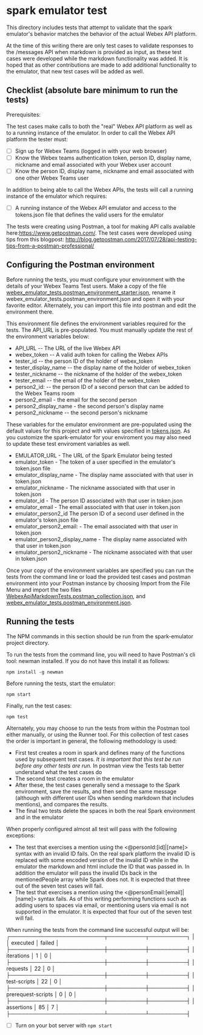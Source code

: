 # spark emulator test
This directory includes tests that attempt to validate that the spark emulator's behavior matches the behavior of the actual Webex API platform.

At the time of this writing there are only test cases to validate responses to the /messages API when markdown is provided as input, as these test cases were developed while the markdown functionality was added.  It is hoped that as other contributions are made to add additional functionality to the emulator, that new test cases will be added as well.

## Checklist (absolute bare minimum to run the tests)

Prerequisites:

The test cases make calls to both the "real" Webex API platform as well as to a running instance of the emulator.   In order to call the Webex API platform the tester must:

- [ ] Sign up for Webex Teams (logged in with your web browser)
- [ ] Know the Webex teams authentication token, person ID, display name, nickname and email associated with your Webex user account
- [ ] Know the person ID, display name, nickname and email associated with one other Webex Teams user

In addition to being able to call the Webex APIs, the tests will call a running instance of the emulator which requires:

- [ ] A running instance of the Webex API emulator and access to the tokens.json file that defines the valid users for the emulator

The tests were creating using Postman, a tool for making API calls available here:https://www.getpostman.com/.   The test cases were developed using tips from this blogpost: http://blog.getpostman.com/2017/07/28/api-testing-tips-from-a-postman-professional/

## Configuring the Postman environment

Before running the tests, you must configure your environment with the details of your Webex Teams Test users.  Make a copy of the file [webex_emulator_tests.postman_environment_starter.json](./webex_emulator_tests.postman_environment_starter.json), rename it webex_emulator_tests.postman_environment.json and open it with your favorite editor.  Alternately, you can import this file into postman and edit the environment there.  

This environment file defines the environment variables required for the tests.   The API_URL is pre-populated.  You must manually update the rest of the environment variables below:
* API_URL -- The URL of the live Webex API
* webex_token -- A valid auth token for calling the Webex APIs
* tester_id -- the person ID of the holder of webex_token
* tester_display_name -- the display name of the holder of webex_token
* tester_nickname -- the nickname of the holder of the webex_token
* tester_email -- the email of the holder of the webex_token
* person2_id: -- the person ID of a second person that can be added to the Webex Teams room
* person2_email - the email for the second person
* person2_display_name - the second person's display name
* person2_nickname -- the second person's nickname

These variables for the emulator environment are pre-populated using the default values for this project and with values specified in [tokens.json](./tokens.json).   As you customize the spark-emulator for your enviroment you may also need to update these test enviroment variables as well.

* EMULATOR_URL - The URL of the Spark Emulator being tested
* emulator_token - The token of a user specified in the emulator's token.json file
* emulator_display_name - The display name associated with that user in token.json
* emulator_nickname - The nickname associated with that user in token.json
* emulator_id - The person ID associated with that user in token.json
* emulator_email - The email associated with that user in token.json
* emulator_person2_id The person ID of a second user defined in the emulator's token.json file
* emulator_person2_email: - The email associated with that user in token.json
* emulator_person2_display_name - The display name associated with that user in token.json
* emulator_person2_nickname - The nickname associated with that user in token.json

Once your copy of the environment variables are specified you can run the tests from the command line or load the provided test cases and postman environment into your Postman instance by choosing Import from the File Menu and import the two files [WebexApiMarkdownTests.postman_collection.json](./WebexApiMarkdownTests.postman_collection.json), and [webex_emulator_tests.postman_environment.json](./webex_emulator_tests.postman_environment.json).  

## Running the tests
The NPM commands in this section should be run from the spark-emulator project directory.

To run the tests from the command line, you will need to have Postman's cli tool: newman installed.   If you do not have this install it as follows:

    npm install -g newman

Before running the tests, start the emulator:

    npm start

Finally, run the test cases:

    npm test

Alternately, you may choose to run the tests from within the Postman tool either manually, or using the Runner tool.    For this collection of test cases the order is important in general, the following methodology is used:
* First test creates a room in spark and defines many of the functions used by subsequent test cases.  *It is important that this test be run before any other tests are run.*   In postman view the Tests tab better understand what the test cases do
* The second test creates a room in the emulator
* After these, the test cases generally send a message to the Spark environment, save the results, and then send the same message (although with different user IDs when sending markdown that includes mentions), and compares the results.
* The final two tests delete the spaces in both the real Spark environment and in the emulator


When properly configured almost all test will pass with the following exceptions:
* The test that exercises a mention using the <@personId:[id]|[name]> syntax with an invalid ID fails.  On the real spark platform the invalid ID is replaced with some encoded version of the invalid ID while in the emulator the markdown and html include the ID that was passed in.  In addition the emulator will pass the invalid IDs back in the mentionedPeople array while Spark does not. It is expected that three out of the seven test cases will fail.
* The test that exercises a mention using the <@personEmail:[email]|[name]> syntax fails.  As of this writing performing functions such as adding users to spaces via email, or mentioning users via email is not supported in the emulator.   It is expected that four out of the seven test will fail.

When running the tests from the command line successful output will be:
┌─────────────────────────┬──────────┬──────────┐
│                         │ executed │   failed │
├─────────────────────────┼──────────┼──────────┤
│              iterations │        1 │        0 │
├─────────────────────────┼──────────┼──────────┤
│                requests │       22 │        0 │
├─────────────────────────┼──────────┼──────────┤
│            test-scripts │       22 │        0 │
├─────────────────────────┼──────────┼──────────┤
│      prerequest-scripts │        0 │        0 │
├─────────────────────────┼──────────┼──────────┤
│              assertions │       85 │        7 │
├─────────────────────────┴──────────┴──────────┤



- [ ] Turn on your bot server with ```npm start```
